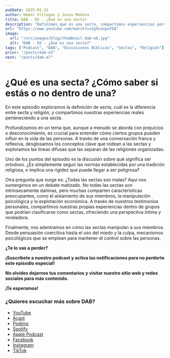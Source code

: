 ```yaml
---
pubDate: 2025-01-31
author: Heber Villegas y Jesus Medina
title: DAB - E6 - ¿Qué es una secta?
description: "Definimos qué es una secta, compartimos experiencias personales y discutimos los límites entre religión, ortodoxia y manipulación."
url: "https://www.youtube.com/watch?v=2g9canpxF5A"
image:
  url: "/src/images/blog/thumbnail-dab-e6.jpg"
  alt: "DAB - E6 - ¿Qué es una secta?"
tags: ["Podcast", "DAB", "Discusiones Bíblicas", "Sectas", "Religión"]
prior: "/posts/dab-e5"
next: "/posts/dab-e7"
---
```


# ¿Qué es una secta? ¿Cómo saber si estás o no dentro de una?

En este episodio exploramos la definición de secta, cuál es la diferencia entre secta y religión, y compartimos nuestras experiencias reales perteneciendo a una secta.

Profundizamos en un tema que, aunque a menudo se aborda con prejuicios o desconocimiento, es crucial para entender cómo ciertos grupos pueden influir en la vida de las personas. A través de una conversación franca y reflexiva, desglosamos los conceptos clave que rodean a las sectas y exploramos las líneas difusas que las separan de las religiones organizadas.

Uno de los puntos del episodio es la discusión sobre qué significa ser ortodoxo. ¿Es simplemente seguir las normas establecidas por una tradición religiosa, o implica una rigidez que puede llegar a ser peligrosa?

Otra pregunta que surge es: ¿Todas las sectas son malas? Aquí nos sumergimos en un debate matizado. No todas las sectas son intrínsecamente dañinas, pero muchas comparten características preocupantes, como el aislamiento de sus miembros, la manipulación psicológica y la explotación económica. A través de nuestros testimonios personales, compartimos nuestras propias experiencias dentro de grupos que podrían clasificarse como sectas, ofreciendo una perspectiva íntima y reveladora.

Finalmente, nos adentramos en cómo las sectas manipulan a sus miembros. Desde persuasión coercitiva hasta el uso del miedo y la culpa, mecanismos psicológicos que se emplean para mantener el control sobre las personas.

**¿Te lo vas a perder?**

**¡Suscríbete a nuestro podcast y activa las notificaciones para no perderte este episodio especial!**

**No olvides dejarnos tus comentarios y visitar nuestro sitio web y redes sociales para más contenido.**

**¡Te esperamos!**

### **¿Quieres escuchar más sobre DAB?**

- [YouTube](https://www.youtube.com/@discusionesbiblicas)
- [Acast](https://shows.acast.com/discusionesbiblicas)
- [Podimo](https://share.podimo.com/podcast/ef93b5a2-8bd4-4105-abe3-3c1cffa718b7?creatorId=e12b0f6c-3337-4ab7-abd1-5647481bc9fb&key=GePw0UCkvjln&source=ln&from=studio)
- [Spotify](https://open.spotify.com/show/6YUuB3dgq7vaLK6YVXvs7Q)
- [Apple Podcast](https://podcasts.apple.com/mx/podcast/discusiones-biblicas/id1645841221)
- [Facebook](https://www.facebook.com/discusionesbiblicas)
- [Instagram](https://www.instagram.com/discusionesbiblicas/)
- [TikTok](https://www.tiktok.com/@discusionesbiblicas)

